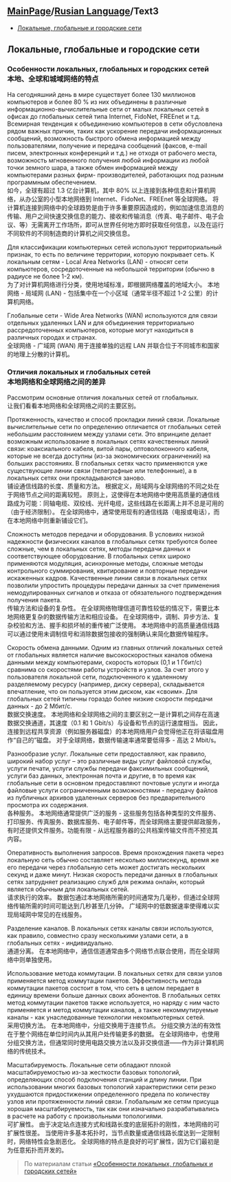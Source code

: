 ## [MainPage](../../index.md)/[Rusian Language](../README.md)/Text3 <!-- omit in toc -->

- [Локальные, глобальные и городские сети](#локальные-глобальные-и-городские-сети)


## Локальные, глобальные и городские сети

### Особенности локальных, глобальных и городских сетей <br> 本地、全球和城域网络的特点 <!-- omit in toc -->

На сегодняшний день в мире существует более 130 миллионов компьютеров и более 80 % из них объединены в различные информационно-вычислительные сети от малых локальных сетей в офисах до глобальных сетей типа Internet, FidoNet, FREEnet и т.д. Всемирная тенденция к объединению компьютеров в сети обусловлена рядом важных причин, таких как ускорение передачи информационных сообщений, возможность быстрого обмена информацией между пользователями, получение и передача сообщений (факсов, e-mail писем, электронных конференций и т.д.) не отходя от рабочего места, возможность мгновенного получения любой информации из любой точки земного шара, а также обмен информацией между компьютерами разных фирм- производителей, работающих под разным программным обеспечением.  
如今，全球有超过 1.3 亿台计算机，其中 80% 以上连接到各种信息和计算机网络，从办公室的小型本地网络到 Internet、FidoNet、FREEnet 等全球网络。 将计算机连接到网络中的全球趋势是由于许多重要原因造成的，例如加速信息消息的传输、用户之间快速交换信息的能力、接收和传输消息（传真、电子邮件、电子会议、等）无需离开工作场所，即可从世界任何地方即时获取任何信息，以及在运行不同软件的不同制造商的计算机之间交换信息。

Для классификации компьютерных сетей используют территориальный признак, то есть по величине территории, которую покрывает сеть. К локальным сетям - Local Area Networks (LAN) - относят сети компьютеров, сосредоточенные на небольшой территории (обычно в радиусе не более 1-2 км).  
为了对计算机网络进行分类，使用地域标准，即根据网络覆盖的地域大小。 本地网络 - 局域网 (LAN) - 包括集中在一个小区域（通常半径不超过 1-2 公里）的计算机网络。

Глобальные сети - Wide Area Networks (WAN) используются для связи отдельных удаленных LAN и для объединения территориально рассредоточенных компьютеров, которые могут находиться в различных городах и странах.  
全球网络 - 广域网 (WAN) 用于连接单独的远程 LAN 并联合位于不同城市和国家的地理上分散的计算机。

### Отличия локальных и глобальных сетей <br> 本地网络和全球网络之间的差异 <!-- omit in toc -->

Рассмотрим основные отличия локальных сетей от глобальных.  
让我们看看本地网络和全球网络之间的主要区别。

Протяженность, качество и способ прокладки линий связи. Локальные вычислительные сети по определению отличается от глобальных сетей небольшим расстоянием между узлами сети. Это впринципе делает возможным использование в локальных сетях качественных линий связи: коаксиального кабеля, витой пары, оптоволоконного кабеля, которые не всегда доступны (из-за экономических ограничений) на больших расстояниях. В глобальных сетях часто применяются уже существующие линии связи (телеграфные или телефонные), а в локальных сетях они прокладываются заново.  
铺设通信线路的长度、质量和方法。 根据定义，局域网与全球网络的不同之处在于网络节点之间的距离较短。 原则上，这使得在本地网络中使用高质量的通信线路成为可能：同轴电缆、双绞线、光纤电缆，这些线路在长距离上并不总是可用的（由于经济限制）。 在全球网络中，通常使用现有的通信线路（电报或电话），而在本地网络中则重新铺设它们。

Сложность методов передачи и оборудования. В условиях низкой надежности физических каналов в глобальных сетях требуются более сложные, чем в локальных сетях, методы передачи данных и соответствующее оборудование. В глобальных сетях широко применяются модуляция, асинхронные методы, сложные методы контрольного суммирования, квитирование и повторные передачи искаженных кадров. Качественные линии связи в локальных сетях позволили упростить процедуры передачи данных за счет применения немодулированных сигналов и отказа от обязательного подтверждения получения пакета.  
传输方法和设备的复杂性。 在全球网络物理信道可靠性较低的情况下，需要比本地网络更复杂的数据传输方法和相应设备。 在全球网络中，调制、异步方法、复杂校验和方法、握手和损坏帧的重传被广泛使用。 本地网络中的高质量通信线路可以通过使用未调制信号和消除数据包接收的强制确认来简化数据传输程序。

Скорость обмена данными. Одним из главных отличий локальных сетей от глобальных является наличие высокоскоростных каналов обмена данными между компьютерами, скорость которых (0,1 и 1 Гбит/с) сравнима со скоростями работы устройств и узлов. За счет этого у пользователя локальной сети, подключенного к удаленному разделяемому ресурсу (например, диску сервера), складывается впечатление, что он пользуется этим диском, как «своим». Для глобальных сетей типичны гораздо более низкие скорости передачи данных - до 2 Мбит/с.  
数据交换速度。 本地网络和全球网络之间的主要区别之一是计算机之间存在高速数据交换通道，其速度（0.1 和 1 Gbit/s）与设备和节点的运行速度相当。 因此，连接到远程共享资源（例如服务器磁盘）的本地网络用户会觉得他正在将该磁盘用作“自己的”磁盘。 对于全球网络，数据传输速率通常要低得多 - 高达 2 Mbit/s。

Разнообразие услуг. Локальные сети предоставляют, как правило, широкий набор услуг – это различные виды услуг файловой службы, услуги печати, услуги службы передачи факсимильных сообщений, услуги баз данных, электронная почта и другие, в то время как глобальные сети в основном предоставляют почтовые услуги и иногда файловые услуги сограниченными возможностями - передачу файлов из публичных архивов удаленных серверов без предварительного просмотра их содержания.  
各种服务。 本地网络通常提供广泛的服务 - 这些服务包括各种类型的文件服务、打印服务、传真服务、数据库服务、电子邮件等，而全球网络主要提供邮政服务，有时还提供文件服务。功能有限 - 从远程服务器的公共档案传输文件而不预览其内容。

Оперативность выполнения запросов. Время прохождения пакета через локальную сеть обычно составляет несколько миллисекунд, время же его передачи через глобальную сеть может достигать нескольких секунд и даже минут. Низкая скорость передачи данных в глобальных сетях затрудняет реализацию служб для режима онлайн, который является обычным для локальных сетей.  
请求执行的效率。 数据包通过本地网络所需的时间通常为几毫秒，但通过全球网络传输所需的时间可能达到几秒甚至几分钟。 广域网中的低数据速率使得难以实现局域网中常见的在线服务。

Разделение каналов. В локальных сетях каналы связи используются, как правило, совместно сразу несколькими узлами сети, а в глобальных сетях - индивидуально.  
通道分离。 在本地网络中，通信信道通常由多个网络节点联合使用，而在全球网络中则单独使用。

Использование метода коммутации. В локальных сетях для связи узлов применяется метод коммутации пакетов. Эффективность метода коммутации пакетов состоит в том, что сеть в целом передает в единицу времени больше данных своих абонентов. В глобальных сетях метод коммутации пакетов также используется, но наряду с ним часто применяется и метод коммутации каналов, а также некоммутируемые каналы - как унаследованные технологии некомпьютерных сетей.  
采用切换方法。 在本地网络中，分组交换用于连接节点。 分组交换方法的有效性在于整个网络在单位时间内从其用户处传输更多的数据。 在全球网络中，也使用分组交换方法，但通常同时使用电路交换方法以及非交换信道——作为非计算机网络的传统技术。

Масштабируемость. Локальные сети обладают плохой масштабируемостью из-за жесткости базовых топологий, определяющих способ подключения станций и длину линии. При использовании многих базовых топологий характеристики сети резко ухудшаются придостижении определенного предела по количеству узлов или протяженности линий связи. Глобальным же сетям присуща хорошая масштабируемость, так как они изначально разрабатывались в расчете на работу с произвольными топологиями.  
可扩展性。 由于决定站点连接方式和线路长度的底层拓扑的刚性，本地网络的可扩展性很差。 当使用许多基本拓扑时，当节点数量或通信线路长度达到一定限制时，网络特性会急剧恶化。 全球网络的特点是良好的可扩展性，因为它们最初是为任意拓扑而开发的。

> По материалам статьи [«Особенности локальных, глобальных и городских сетей»](https://studopedia.ru/10_189385_osobennosti-lokalnih-globalnih-i-gorodskih-setey.html)